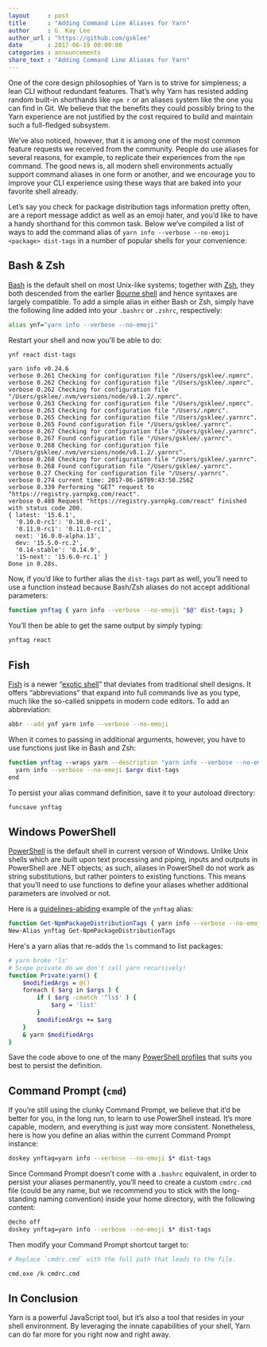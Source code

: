 ```yaml
---
layout     : post
title      : "Adding Command Line Aliases for Yarn"
author     : G. Kay Lee
author_url : "https://github.com/gsklee"
date       : 2017-06-19 00:00:00
categories : announcements
share_text : "Adding Command Line Aliases for Yarn"
---
```


One of the core design philosophies of Yarn is to strive for simpleness; a lean CLI without redundant features. That’s why Yarn has resisted adding random built-in shorthands like `npm r` or an aliases system like the one you can find in Git. We believe that the benefits they could possibly bring to the Yarn experience are not justified by the cost required to build and maintain such a full-fledged subsystem.

We’ve also noticed, however, that it is among one of the most common feature requests we received from the community. People do use aliases for several reasons, for example, to replicate their experiences from the `npm` command. The good news is, all modern shell environments actually support command aliases in one form or another, and we encourage you to improve your CLI experience using these ways that are baked into your favorite shell already.

Let’s say you check for package distribution tags information pretty often, are a report message addict as well as an emoji hater, and you’d like to have a handy shorthand for this common task. Below we’ve compiled a list of ways to add the command alias of `yarn info --verbose --no-emoji <package> dist-tags` in a number of popular shells for your convenience:

## Bash & Zsh

[Bash](https://en.wikipedia.org/wiki/Bash_(Unix_shell)) is the default shell on most Unix-like systems; together with [Zsh](https://en.wikipedia.org/wiki/Z_shell), they both descended from the earlier [Bourne shell](https://en.wikipedia.org/wiki/Bourne_shell) and hence syntaxes are largely compatible. To add a simple alias in either Bash or Zsh, simply have the following line added into your `.bashrc` or `.zshrc`, respectively:

```sh
alias ynf="yarn info --verbose --no-emoji"
```

Restart your shell and now you’ll be able to do:

```sh
ynf react dist-tags
```

```
yarn info v0.24.6
verbose 0.261 Checking for configuration file "/Users/gsklee/.npmrc".
verbose 0.262 Checking for configuration file "/Users/gsklee/.npmrc".
verbose 0.262 Checking for configuration file "/Users/gsklee/.nvm/versions/node/v8.1.2/.npmrc".
verbose 0.263 Checking for configuration file "/Users/gsklee/.npmrc".
verbose 0.263 Checking for configuration file "/Users/.npmrc".
verbose 0.265 Checking for configuration file "/Users/gsklee/.yarnrc".
verbose 0.265 Found configuration file "/Users/gsklee/.yarnrc".
verbose 0.267 Checking for configuration file "/Users/gsklee/.yarnrc".
verbose 0.267 Found configuration file "/Users/gsklee/.yarnrc".
verbose 0.268 Checking for configuration file "/Users/gsklee/.nvm/versions/node/v8.1.2/.yarnrc".
verbose 0.268 Checking for configuration file "/Users/gsklee/.yarnrc".
verbose 0.268 Found configuration file "/Users/gsklee/.yarnrc".
verbose 0.27 Checking for configuration file "/Users/.yarnrc".
verbose 0.274 current time: 2017-06-16T09:43:50.256Z
verbose 0.339 Performing "GET" request to "https://registry.yarnpkg.com/react".
verbose 0.488 Request "https://registry.yarnpkg.com/react" finished with status code 200.
{ latest: '15.6.1',
  '0.10.0-rc1': '0.10.0-rc1',
  '0.11.0-rc1': '0.11.0-rc1',
  next: '16.0.0-alpha.13',
  dev: '15.5.0-rc.2',
  '0.14-stable': '0.14.9',
  '15-next': '15.6.0-rc.1' }
Done in 0.28s.
```

Now, if you’d like to further alias the `dist-tags` part as well, you’ll need to use a function instead because Bash/Zsh aliases do not accept additional parameters:

```sh
function ynftag { yarn info --verbose --no-emoji "$@" dist-tags; }
```

You’ll then be able to get the same output by simply typing:

```sh
ynftag react
```

## Fish

[Fish](https://en.wikipedia.org/wiki/Friendly_interactive_shell) is a newer “[exotic shell](https://en.wikipedia.org/wiki/Unix_shell#Exotic_shells)” that deviates from traditional shell designs. It offers “abbreviations” that expand into full commands live as you type, much like the so-called snippets in modern code editors. To add an abbreviation:

```sh
abbr --add ynf yarn info --verbose --no-emoji
```

When it comes to passing in additional arguments, however, you have to use functions just like in Bash and Zsh:

```sh
function ynftag --wraps yarn --description "yarn info --verbose --no-emoji <package> dist-tags"
  yarn info --verbose --no-emoji $argv dist-tags
end
```

To persist your alias command definition, save it to your autoload directory:

```sh
funcsave ynftag
```

## Windows PowerShell

[PowerShell](https://en.wikipedia.org/wiki/PowerShell) is the default shell in current version of Windows. Unlike Unix shells which are built upon text processing and piping, inputs and outputs in PowerShell are .NET objects; as such, aliases in PowerShell do not work as string substitutions, but rather pointers to existing functions. This means that you’ll need to use functions to define your aliases whether additional parameters are involved or not.

Here is a [guidelines-abiding](https://msdn.microsoft.com/en-us/library/ms714428) example of the `ynftag` alias:

```sh
function Get-NpmPackageDistributionTags { yarn info --verbose --no-emoji @Args dist-tags }
New-Alias ynftag Get-NpmPackageDistributionTags
```

Here's a yarn alias that re-adds the `ls` command to list packages:

```sh
# yarn broke 'ls'
# Scope private do we don't call yarn recursively!
function Private:yarn() {
	$modifiedArgs = @()
	foreach ( $arg in $args ) {
		if ( $arg -cmatch '^ls$' ) {
			$arg = 'list'
		}
		$modifiedArgs += $arg
	}
	& yarn $modifiedArgs
}
```

Save the code above to one of the many [PowerShell profiles](https://blogs.technet.microsoft.com/heyscriptingguy/2013/01/04/understanding-and-using-powershell-profiles/) that suits you best to persist the definition.

## Command Prompt (`cmd`)

If you’re still using the clunky Command Prompt, we believe that it’d be better for you, in the long run, to learn to use PowerShell instead. It’s more capable, modern, and everything is just way more consistent. Nonetheless, here is how you define an alias within the current Command Prompt instance:

```sh
doskey ynftag=yarn info --verbose --no-emoji $* dist-tags
```

Since Command Prompt doesn’t come with a `.bashrc` equivalent, in order to persist your aliases permanently, you’ll need to create a custom `cmdrc.cmd` file (could be any name, but we recommend you to stick with the long-standing naming convention) inside your home directory, with the following content:

```sh
@echo off
doskey ynftag=yarn info --verbose --no-emoji $* dist-tags
```

Then modify your Command Prompt shortcut target to:

```sh
# Replace `cmdrc.cmd` with the full path that leads to the file.

cmd.exe /k cmdrc.cmd
```

## In Conclusion

Yarn is a powerful JavaScript tool, but it’s also a tool that resides in your shell environment. By leveraging the innate capabilities of your shell, Yarn can do far more for you right now and right away.
